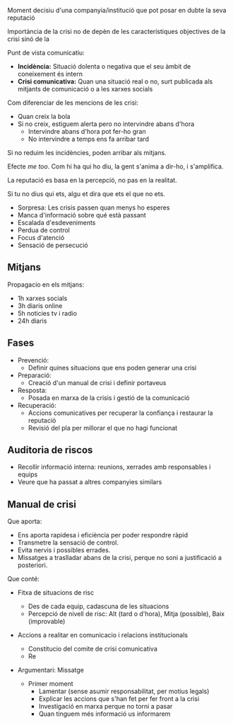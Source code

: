 Moment decisiu d'una companyia/institució que pot posar en dubte la seva reputació

Importància de la crisi no de depèn de les característiques objectives de la crisi sinó de la 

Punt de vista comunicatiu:

- **Incidència:** Situació dolenta o negativa que el seu àmbit de coneixement és intern
- **Crisi comunicativa:** Quan una situació real o no, surt publicada als mitjants de comunicació o a les xarxes socials

Com diferenciar de les mencions de les crisi:

- Quan creix la bola
- Si no creix, estiguem alerta pero no intervindre abans d'hora
	- Intervindre abans d'hora pot fer-ho gran
	- No intervindre a temps ens fa arribar tard


Si no reduim les incidències, poden arribar als mitjans.

Efecte _me too_. Com hi ha qui ho diu, la gent s'anima a dir-ho, i s'amplifica.

La reputació es basa en la percepció, no pas en la realitat.

Si tu no dius qui ets, algu et dira que ets el que no ets.


- Sorpresa: Les crisis passen quan menys ho esperes
- Manca d'informació sobre qué està passant
- Escalada d'esdeveniments
- Perdua de control
- Focus d'atenció
- Sensació de persecució

## Mitjans

Propagacio en els mitjans:

- 1h xarxes socials
- 3h diaris online
- 5h noticies tv i radio
- 24h diaris

## Fases

- Prevenció:
	- Definir quines situacions que ens poden generar una crisi
- Preparació:
	- Creació d'un manual de crisi i definir portaveus
- Resposta:
	- Posada en marxa de la crisis i gestió de la comunicació
- Recuperació:
	- Accions comunicatives per recuperar la confiança i restaurar la reputació
	- Revisió del pla per millorar el que no hagi funcionat

## Auditoria de riscos

- Recollir informació interna: reunions, xerrades amb responsables i equips
- Veure que ha passat a altres companyies similars

## Manual de crisi

Que aporta:

- Ens aporta rapidesa i eficiència per poder respondre ràpid
- Transmetre la sensació de control.
- Evita nervis i possibles errades.
- Missatges a traslladar abans de la crisi, perque no soni a justificació a posteriori.

Que conté:

- Fitxa de situacions de risc
	- Des de cada equip, cadascuna de les situacions
	- Percepció de nivell de risc: Alt (tard o d'hora), Mitja (possible), Baix (improvable)


- Accions a realitar en comunicacio i relacions institucionals
	- Constitucio del comite de crisi comunicativa
	- Re
- Argumentari: Missatge 
	- Primer moment
		- Lamentar (sense asumir responsabilitat, per motius legals)
		- Explicar les accions que s'han fet per fer front a la crisi
		- Investigació en marxa perque no torni a pasar
		- Quan tinguem més informació us informarem











